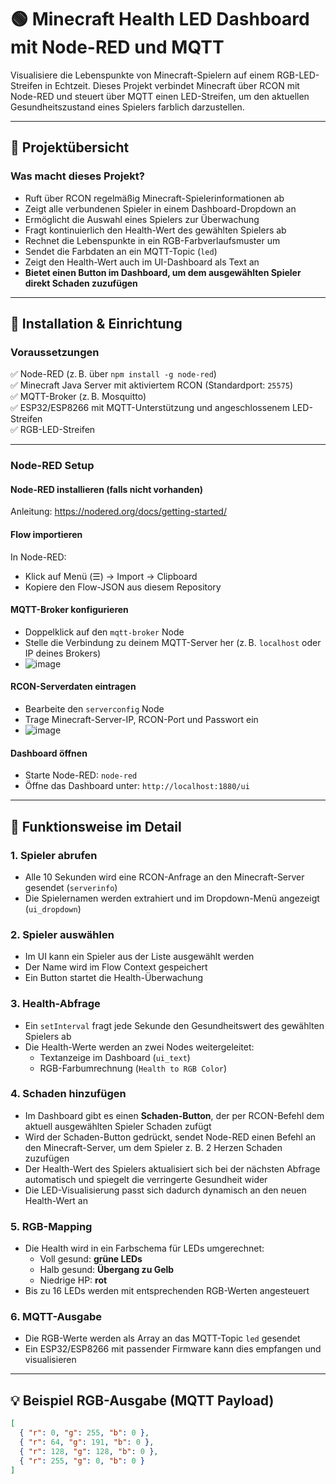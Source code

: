 # 🟢 Minecraft Health LED Dashboard mit Node-RED und MQTT

Visualisiere die Lebenspunkte von Minecraft-Spielern auf einem RGB-LED-Streifen in Echtzeit. Dieses Projekt verbindet Minecraft über RCON mit Node-RED und steuert über MQTT einen LED-Streifen, um den aktuellen Gesundheitszustand eines Spielers farblich darzustellen.

---

## 🧠 Projektübersicht

### Was macht dieses Projekt?

- Ruft über RCON regelmäßig Minecraft-Spielerinformationen ab  
- Zeigt alle verbundenen Spieler in einem Dashboard-Dropdown an  
- Ermöglicht die Auswahl eines Spielers zur Überwachung  
- Fragt kontinuierlich den Health-Wert des gewählten Spielers ab  
- Rechnet die Lebenspunkte in ein RGB-Farbverlaufsmuster um  
- Sendet die Farbdaten an ein MQTT-Topic (`led`)  
- Zeigt den Health-Wert auch im UI-Dashboard als Text an  
- **Bietet einen Button im Dashboard, um dem ausgewählten Spieler direkt Schaden zuzufügen**  

---

## 🔧 Installation & Einrichtung

### Voraussetzungen

✅ Node-RED (z. B. über `npm install -g node-red`)  
✅ Minecraft Java Server mit aktiviertem RCON (Standardport: `25575`)  
✅ MQTT-Broker (z. B. Mosquitto)  
✅ ESP32/ESP8266 mit MQTT-Unterstützung und angeschlossenem LED-Streifen  
✅ RGB-LED-Streifen  

---

### Node-RED Setup

#### Node-RED installieren (falls nicht vorhanden)  
Anleitung: https://nodered.org/docs/getting-started/

#### Flow importieren  
In Node-RED:

- Klick auf Menü (☰) → Import → Clipboard  
- Kopiere den Flow-JSON aus diesem Repository  

#### MQTT-Broker konfigurieren  

- Doppelklick auf den `mqtt-broker` Node  
- Stelle die Verbindung zu deinem MQTT-Server her (z. B. `localhost` oder IP deines Brokers)
- ![image](https://github.com/user-attachments/assets/4632c5ef-8c7f-4b31-9916-91269113e69c)


#### RCON-Serverdaten eintragen  

- Bearbeite den `serverconfig` Node  
- Trage Minecraft-Server-IP, RCON-Port und Passwort ein
- ![image](https://github.com/user-attachments/assets/1e8b9fa0-d762-448e-8d9c-2ccd34e49eb1)


#### Dashboard öffnen  

- Starte Node-RED: `node-red`  
- Öffne das Dashboard unter: `http://localhost:1880/ui`  

---

## 🧪 Funktionsweise im Detail

### 1. Spieler abrufen

- Alle 10 Sekunden wird eine RCON-Anfrage an den Minecraft-Server gesendet (`serverinfo`)  
- Die Spielernamen werden extrahiert und im Dropdown-Menü angezeigt (`ui_dropdown`)  

### 2. Spieler auswählen

- Im UI kann ein Spieler aus der Liste ausgewählt werden  
- Der Name wird im Flow Context gespeichert  
- Ein Button startet die Health-Überwachung  

### 3. Health-Abfrage

- Ein `setInterval` fragt jede Sekunde den Gesundheitswert des gewählten Spielers ab  
- Die Health-Werte werden an zwei Nodes weitergeleitet:  
  - Textanzeige im Dashboard (`ui_text`)  
  - RGB-Farbumrechnung (`Health to RGB Color`)  

### 4. Schaden hinzufügen

- Im Dashboard gibt es einen **Schaden-Button**, der per RCON-Befehl dem aktuell ausgewählten Spieler Schaden zufügt  
- Wird der Schaden-Button gedrückt, sendet Node-RED einen Befehl an den Minecraft-Server, um dem Spieler z. B. 2 Herzen Schaden zuzufügen  
- Der Health-Wert des Spielers aktualisiert sich bei der nächsten Abfrage automatisch und spiegelt die verringerte Gesundheit wider  
- Die LED-Visualisierung passt sich dadurch dynamisch an den neuen Health-Wert an  

### 5. RGB-Mapping

- Die Health wird in ein Farbschema für LEDs umgerechnet:  
  - Voll gesund: **grüne LEDs**  
  - Halb gesund: **Übergang zu Gelb**  
  - Niedrige HP: **rot**  
- Bis zu 16 LEDs werden mit entsprechenden RGB-Werten angesteuert  

### 6. MQTT-Ausgabe

- Die RGB-Werte werden als Array an das MQTT-Topic `led` gesendet  
- Ein ESP32/ESP8266 mit passender Firmware kann dies empfangen und visualisieren  

---

## 💡 Beispiel RGB-Ausgabe (MQTT Payload)

```json
[
  { "r": 0, "g": 255, "b": 0 },
  { "r": 64, "g": 191, "b": 0 },
  { "r": 128, "g": 128, "b": 0 },
  { "r": 255, "g": 0, "b": 0 }
]
